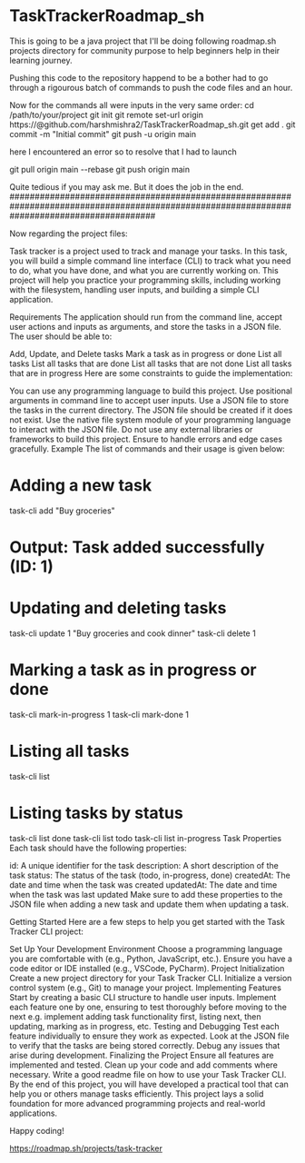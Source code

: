 # TaskTrackerRoadmap_sh
This is going to be a java project that I'll be doing following roadmap.sh projects directory for community purpose to help beginners help in their learning journey.

Pushing this code to the repository happend to be a bother had to go through a rigourous batch of commands to push the code files and an hour.

Now for the commands all were inputs in the very same order:
cd /path/to/your/project
git init
git remote set-url origin https://<Token with permissions >@github.com/harshmishra2/TaskTrackerRoadmap_sh.git
get add .
git commit -m "Initial commit"
git push -u origin main

here I encountered an error so to resolve that I had to launch

git pull origin main --rebase
git push origin main

Quite tedious if you may ask me. But it does the job in the end.
#############################################################################################################################################

Now regarding the project files: 

Task tracker is a project used to track and manage your tasks. In this task, you will build a simple command line interface (CLI) to track what you need to do, what you have done, and what you are currently working on. This project will help you practice your programming skills, including working with the filesystem, handling user inputs, and building a simple CLI application.

Requirements
The application should run from the command line, accept user actions and inputs as arguments, and store the tasks in a JSON file. The user should be able to:

Add, Update, and Delete tasks
Mark a task as in progress or done
List all tasks
List all tasks that are done
List all tasks that are not done
List all tasks that are in progress
Here are some constraints to guide the implementation:

You can use any programming language to build this project.
Use positional arguments in command line to accept user inputs.
Use a JSON file to store the tasks in the current directory.
The JSON file should be created if it does not exist.
Use the native file system module of your programming language to interact with the JSON file.
Do not use any external libraries or frameworks to build this project.
Ensure to handle errors and edge cases gracefully.
Example
The list of commands and their usage is given below:

# Adding a new task
task-cli add "Buy groceries"
# Output: Task added successfully (ID: 1)

# Updating and deleting tasks
task-cli update 1 "Buy groceries and cook dinner"
task-cli delete 1

# Marking a task as in progress or done
task-cli mark-in-progress 1
task-cli mark-done 1

# Listing all tasks
task-cli list

# Listing tasks by status
task-cli list done
task-cli list todo
task-cli list in-progress
Task Properties
Each task should have the following properties:

id: A unique identifier for the task
description: A short description of the task
status: The status of the task (todo, in-progress, done)
createdAt: The date and time when the task was created
updatedAt: The date and time when the task was last updated
Make sure to add these properties to the JSON file when adding a new task and update them when updating a task.

Getting Started
Here are a few steps to help you get started with the Task Tracker CLI project:

Set Up Your Development Environment
Choose a programming language you are comfortable with (e.g., Python, JavaScript, etc.).
Ensure you have a code editor or IDE installed (e.g., VSCode, PyCharm).
Project Initialization
Create a new project directory for your Task Tracker CLI.
Initialize a version control system (e.g., Git) to manage your project.
Implementing Features
Start by creating a basic CLI structure to handle user inputs.
Implement each feature one by one, ensuring to test thoroughly before moving to the next e.g. implement adding task functionality first, listing next, then updating, marking as in progress, etc.
Testing and Debugging
Test each feature individually to ensure they work as expected. Look at the JSON file to verify that the tasks are being stored correctly.
Debug any issues that arise during development.
Finalizing the Project
Ensure all features are implemented and tested.
Clean up your code and add comments where necessary.
Write a good readme file on how to use your Task Tracker CLI.
By the end of this project, you will have developed a practical tool that can help you or others manage tasks efficiently. This project lays a solid foundation for more advanced programming projects and real-world applications.

Happy coding!

https://roadmap.sh/projects/task-tracker
